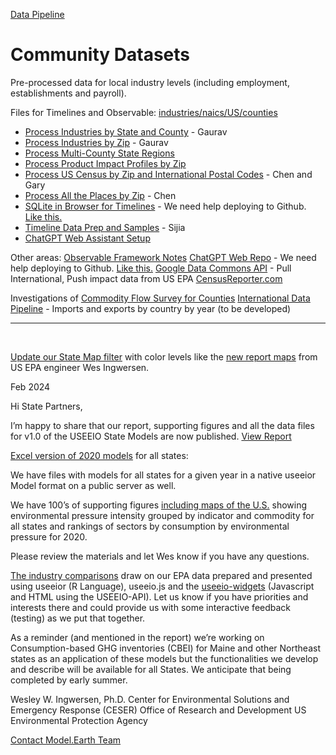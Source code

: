 [Data Pipeline](/data-pipeline/)

# Community Datasets

Pre-processed data for local industry levels (including employment, establishments and payroll).

Files for Timelines and Observable: [industries/naics/US/counties](industries/naics/US/counties/)

- [Process Industries by State and County](process/python/bea) - Gaurav
- [Process Industries by Zip](process/naics/) - Gaurav
- [Process Multi-County State Regions](us/edd/)
- [Process Product Impact Profiles by Zip](/io/template/feed/)
- [Process US Census by Zip and International Postal Codes](/zip/io/#zip=10001) - Chen and Gary
- [Process All the Places by Zip](/places) - Chen
- [SQLite in Browser for Timelines](/data-pipeline/timelines/sqlite/) - We need help deploying to Github. [Like this.](https://phiresky.github.io/blog/2021/hosting-sqlite-databases-on-github-pages/)
- [Timeline Data Prep and Samples](/data-pipeline/timelines/prep/all/) - Sijia
- [ChatGPT Web Assistant Setup](https://github.com/Niek/chatgpt-web)
<!--
	Overview video
	https://platform.openai.com/docs/actions/introduction

	https://retool.com/component-library

	- [Process Farm Fresh Data](process/python/farmfresh/)

	[Google Places API]() - Hours of Operation, All The Places Recyclers, BuildingTransparency Manufacturers
-->

<!-- [Imputation for NAICS Using Machine Learning](/machine-learning/)-->

Other areas:
[Observable Framework Notes](/data-pipeline/timelines/observable)
[ChatGPT Web Repo](https://github.com/Niek/chatgpt-web) - We need help deploying to Github. [Like this.](https://niek.github.io/chatgpt-web/)
[Google Data Commons API](https://docs.datacommons.org/api/) - Pull International, Push impact data from US EPA
[CensusReporter.com](https://CensusReporter.com)

Investigations of [Commodity Flow Survey for Counties](https://github.com/modelearth/commodity-flow-survey)
[International Data Pipeline](../data-pipeline/international) - Imports and exports by country by year (to be developed)  

<!--   
[Zipcode files with employment levels](https://github.com/modelearth/community-data/tree/master/us/zipcodes/naics) - Includes nunber of Establishments and Employees 
-->

---
<br>

[Update our State Map filter](#geoview=country) with color levels like the [new report maps](https://figshare.com/collections/USEEIO_State_Models_v1_0_-_Supporting_Figures/7041473) from US EPA engineer Wes Ingwersen.
<br>

Feb 2024

Hi State Partners,

I’m happy to share that our report, supporting figures and all the data files for v1.0 of the USEEIO State Models are now published. [View Report](https://cfpub.epa.gov/si/si_public_record_Report.cfm?dirEntryId=360453&Lab=CESER)

[Excel version of 2020 models](http://doi.org/10.23719/1530076) for all states:

We have files with models for all states for a given year in a native useeior Model format on a public server as well.

We have 100’s of supporting figures [including maps of the U.S.](https://doi.org/10.6084/m9.figshare.c.7041473) showing environmental pressure intensity grouped by indicator and commodity for all states and rankings of sectors by consumption by environmental pressure for 2020.

Please review the materials and let Wes know if you have any questions.
 
[The industry comparisons](../localsite/info/) draw on our EPA data prepared and presented using useeior (R Language),  useeio.js and the [useeio-widgets](../io/charts/) (Javascript and HTML using the USEEIO-API). Let us know if you have priorities and interests there and could provide us with some interactive feedback (testing) as we put that together.

As a reminder (and mentioned in the report) we’re working on Consumption-based GHG inventories (CBEI) for Maine and other Northeast states as an application of these models but the functionalities we develop and describe will be available for all States. We anticipate that being completed by early summer. 
 

Wesley W. Ingwersen, Ph.D.
Center for Environmental Solutions and Emergency Response (CESER)
Office of Research and Development
US Environmental Protection Agency

[Contact Model.Earth Team](../io/team/)